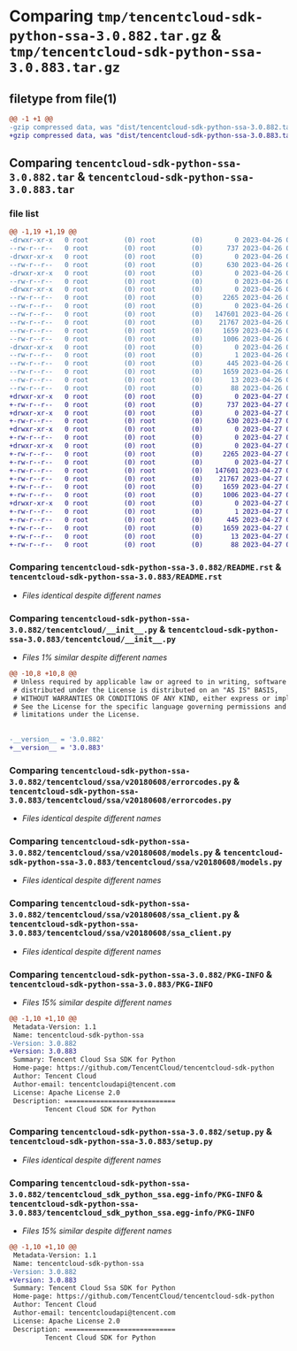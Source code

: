 # Comparing `tmp/tencentcloud-sdk-python-ssa-3.0.882.tar.gz` & `tmp/tencentcloud-sdk-python-ssa-3.0.883.tar.gz`

## filetype from file(1)

```diff
@@ -1 +1 @@
-gzip compressed data, was "dist/tencentcloud-sdk-python-ssa-3.0.882.tar", last modified: Wed Apr 26 03:45:28 2023, max compression
+gzip compressed data, was "dist/tencentcloud-sdk-python-ssa-3.0.883.tar", last modified: Thu Apr 27 00:48:09 2023, max compression
```

## Comparing `tencentcloud-sdk-python-ssa-3.0.882.tar` & `tencentcloud-sdk-python-ssa-3.0.883.tar`

### file list

```diff
@@ -1,19 +1,19 @@
-drwxr-xr-x   0 root         (0) root         (0)        0 2023-04-26 03:45:28.000000 tencentcloud-sdk-python-ssa-3.0.882/
--rw-r--r--   0 root         (0) root         (0)      737 2023-04-26 03:45:28.000000 tencentcloud-sdk-python-ssa-3.0.882/README.rst
-drwxr-xr-x   0 root         (0) root         (0)        0 2023-04-26 03:45:28.000000 tencentcloud-sdk-python-ssa-3.0.882/tencentcloud/
--rw-r--r--   0 root         (0) root         (0)      630 2023-04-26 03:45:28.000000 tencentcloud-sdk-python-ssa-3.0.882/tencentcloud/__init__.py
-drwxr-xr-x   0 root         (0) root         (0)        0 2023-04-26 03:45:28.000000 tencentcloud-sdk-python-ssa-3.0.882/tencentcloud/ssa/
--rw-r--r--   0 root         (0) root         (0)        0 2023-04-26 03:45:28.000000 tencentcloud-sdk-python-ssa-3.0.882/tencentcloud/ssa/__init__.py
-drwxr-xr-x   0 root         (0) root         (0)        0 2023-04-26 03:45:28.000000 tencentcloud-sdk-python-ssa-3.0.882/tencentcloud/ssa/v20180608/
--rw-r--r--   0 root         (0) root         (0)     2265 2023-04-26 03:45:28.000000 tencentcloud-sdk-python-ssa-3.0.882/tencentcloud/ssa/v20180608/errorcodes.py
--rw-r--r--   0 root         (0) root         (0)        0 2023-04-26 03:45:28.000000 tencentcloud-sdk-python-ssa-3.0.882/tencentcloud/ssa/v20180608/__init__.py
--rw-r--r--   0 root         (0) root         (0)   147601 2023-04-26 03:45:28.000000 tencentcloud-sdk-python-ssa-3.0.882/tencentcloud/ssa/v20180608/models.py
--rw-r--r--   0 root         (0) root         (0)    21767 2023-04-26 03:45:28.000000 tencentcloud-sdk-python-ssa-3.0.882/tencentcloud/ssa/v20180608/ssa_client.py
--rw-r--r--   0 root         (0) root         (0)     1659 2023-04-26 03:45:28.000000 tencentcloud-sdk-python-ssa-3.0.882/PKG-INFO
--rw-r--r--   0 root         (0) root         (0)     1006 2023-04-26 03:45:28.000000 tencentcloud-sdk-python-ssa-3.0.882/setup.py
-drwxr-xr-x   0 root         (0) root         (0)        0 2023-04-26 03:45:28.000000 tencentcloud-sdk-python-ssa-3.0.882/tencentcloud_sdk_python_ssa.egg-info/
--rw-r--r--   0 root         (0) root         (0)        1 2023-04-26 03:45:28.000000 tencentcloud-sdk-python-ssa-3.0.882/tencentcloud_sdk_python_ssa.egg-info/dependency_links.txt
--rw-r--r--   0 root         (0) root         (0)      445 2023-04-26 03:45:28.000000 tencentcloud-sdk-python-ssa-3.0.882/tencentcloud_sdk_python_ssa.egg-info/SOURCES.txt
--rw-r--r--   0 root         (0) root         (0)     1659 2023-04-26 03:45:28.000000 tencentcloud-sdk-python-ssa-3.0.882/tencentcloud_sdk_python_ssa.egg-info/PKG-INFO
--rw-r--r--   0 root         (0) root         (0)       13 2023-04-26 03:45:28.000000 tencentcloud-sdk-python-ssa-3.0.882/tencentcloud_sdk_python_ssa.egg-info/top_level.txt
--rw-r--r--   0 root         (0) root         (0)       88 2023-04-26 03:45:28.000000 tencentcloud-sdk-python-ssa-3.0.882/setup.cfg
+drwxr-xr-x   0 root         (0) root         (0)        0 2023-04-27 00:48:09.000000 tencentcloud-sdk-python-ssa-3.0.883/
+-rw-r--r--   0 root         (0) root         (0)      737 2023-04-27 00:48:09.000000 tencentcloud-sdk-python-ssa-3.0.883/README.rst
+drwxr-xr-x   0 root         (0) root         (0)        0 2023-04-27 00:48:09.000000 tencentcloud-sdk-python-ssa-3.0.883/tencentcloud/
+-rw-r--r--   0 root         (0) root         (0)      630 2023-04-27 00:48:09.000000 tencentcloud-sdk-python-ssa-3.0.883/tencentcloud/__init__.py
+drwxr-xr-x   0 root         (0) root         (0)        0 2023-04-27 00:48:09.000000 tencentcloud-sdk-python-ssa-3.0.883/tencentcloud/ssa/
+-rw-r--r--   0 root         (0) root         (0)        0 2023-04-27 00:48:09.000000 tencentcloud-sdk-python-ssa-3.0.883/tencentcloud/ssa/__init__.py
+drwxr-xr-x   0 root         (0) root         (0)        0 2023-04-27 00:48:09.000000 tencentcloud-sdk-python-ssa-3.0.883/tencentcloud/ssa/v20180608/
+-rw-r--r--   0 root         (0) root         (0)     2265 2023-04-27 00:48:09.000000 tencentcloud-sdk-python-ssa-3.0.883/tencentcloud/ssa/v20180608/errorcodes.py
+-rw-r--r--   0 root         (0) root         (0)        0 2023-04-27 00:48:09.000000 tencentcloud-sdk-python-ssa-3.0.883/tencentcloud/ssa/v20180608/__init__.py
+-rw-r--r--   0 root         (0) root         (0)   147601 2023-04-27 00:48:09.000000 tencentcloud-sdk-python-ssa-3.0.883/tencentcloud/ssa/v20180608/models.py
+-rw-r--r--   0 root         (0) root         (0)    21767 2023-04-27 00:48:09.000000 tencentcloud-sdk-python-ssa-3.0.883/tencentcloud/ssa/v20180608/ssa_client.py
+-rw-r--r--   0 root         (0) root         (0)     1659 2023-04-27 00:48:09.000000 tencentcloud-sdk-python-ssa-3.0.883/PKG-INFO
+-rw-r--r--   0 root         (0) root         (0)     1006 2023-04-27 00:48:09.000000 tencentcloud-sdk-python-ssa-3.0.883/setup.py
+drwxr-xr-x   0 root         (0) root         (0)        0 2023-04-27 00:48:09.000000 tencentcloud-sdk-python-ssa-3.0.883/tencentcloud_sdk_python_ssa.egg-info/
+-rw-r--r--   0 root         (0) root         (0)        1 2023-04-27 00:48:09.000000 tencentcloud-sdk-python-ssa-3.0.883/tencentcloud_sdk_python_ssa.egg-info/dependency_links.txt
+-rw-r--r--   0 root         (0) root         (0)      445 2023-04-27 00:48:09.000000 tencentcloud-sdk-python-ssa-3.0.883/tencentcloud_sdk_python_ssa.egg-info/SOURCES.txt
+-rw-r--r--   0 root         (0) root         (0)     1659 2023-04-27 00:48:09.000000 tencentcloud-sdk-python-ssa-3.0.883/tencentcloud_sdk_python_ssa.egg-info/PKG-INFO
+-rw-r--r--   0 root         (0) root         (0)       13 2023-04-27 00:48:09.000000 tencentcloud-sdk-python-ssa-3.0.883/tencentcloud_sdk_python_ssa.egg-info/top_level.txt
+-rw-r--r--   0 root         (0) root         (0)       88 2023-04-27 00:48:09.000000 tencentcloud-sdk-python-ssa-3.0.883/setup.cfg
```

### Comparing `tencentcloud-sdk-python-ssa-3.0.882/README.rst` & `tencentcloud-sdk-python-ssa-3.0.883/README.rst`

 * *Files identical despite different names*

### Comparing `tencentcloud-sdk-python-ssa-3.0.882/tencentcloud/__init__.py` & `tencentcloud-sdk-python-ssa-3.0.883/tencentcloud/__init__.py`

 * *Files 1% similar despite different names*

```diff
@@ -10,8 +10,8 @@
 # Unless required by applicable law or agreed to in writing, software
 # distributed under the License is distributed on an "AS IS" BASIS,
 # WITHOUT WARRANTIES OR CONDITIONS OF ANY KIND, either express or implied.
 # See the License for the specific language governing permissions and
 # limitations under the License.
 
 
-__version__ = '3.0.882'
+__version__ = '3.0.883'
```

### Comparing `tencentcloud-sdk-python-ssa-3.0.882/tencentcloud/ssa/v20180608/errorcodes.py` & `tencentcloud-sdk-python-ssa-3.0.883/tencentcloud/ssa/v20180608/errorcodes.py`

 * *Files identical despite different names*

### Comparing `tencentcloud-sdk-python-ssa-3.0.882/tencentcloud/ssa/v20180608/models.py` & `tencentcloud-sdk-python-ssa-3.0.883/tencentcloud/ssa/v20180608/models.py`

 * *Files identical despite different names*

### Comparing `tencentcloud-sdk-python-ssa-3.0.882/tencentcloud/ssa/v20180608/ssa_client.py` & `tencentcloud-sdk-python-ssa-3.0.883/tencentcloud/ssa/v20180608/ssa_client.py`

 * *Files identical despite different names*

### Comparing `tencentcloud-sdk-python-ssa-3.0.882/PKG-INFO` & `tencentcloud-sdk-python-ssa-3.0.883/PKG-INFO`

 * *Files 15% similar despite different names*

```diff
@@ -1,10 +1,10 @@
 Metadata-Version: 1.1
 Name: tencentcloud-sdk-python-ssa
-Version: 3.0.882
+Version: 3.0.883
 Summary: Tencent Cloud Ssa SDK for Python
 Home-page: https://github.com/TencentCloud/tencentcloud-sdk-python
 Author: Tencent Cloud
 Author-email: tencentcloudapi@tencent.com
 License: Apache License 2.0
 Description: ============================
         Tencent Cloud SDK for Python
```

### Comparing `tencentcloud-sdk-python-ssa-3.0.882/setup.py` & `tencentcloud-sdk-python-ssa-3.0.883/setup.py`

 * *Files identical despite different names*

### Comparing `tencentcloud-sdk-python-ssa-3.0.882/tencentcloud_sdk_python_ssa.egg-info/PKG-INFO` & `tencentcloud-sdk-python-ssa-3.0.883/tencentcloud_sdk_python_ssa.egg-info/PKG-INFO`

 * *Files 15% similar despite different names*

```diff
@@ -1,10 +1,10 @@
 Metadata-Version: 1.1
 Name: tencentcloud-sdk-python-ssa
-Version: 3.0.882
+Version: 3.0.883
 Summary: Tencent Cloud Ssa SDK for Python
 Home-page: https://github.com/TencentCloud/tencentcloud-sdk-python
 Author: Tencent Cloud
 Author-email: tencentcloudapi@tencent.com
 License: Apache License 2.0
 Description: ============================
         Tencent Cloud SDK for Python
```

